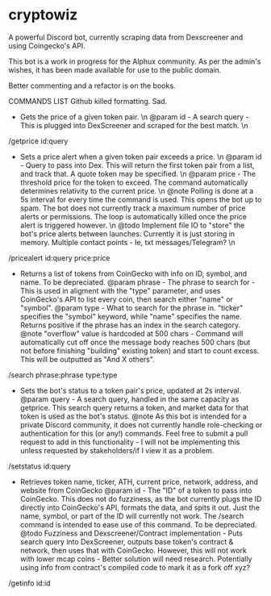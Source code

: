 # cryptowiz
A powerful Discord bot, currently scraping data from Dexscreener and using Coingecko's API. 

This bot is a work in progress for the Alphux community.
As per the admin's wishes, it has been made available for use to the public domain.

Better commenting and a refactor is on the books. 

COMMANDS LIST
Github killed formatting. Sad.

 * Gets the price of a given token pair. \n
@param id - A search query - This is plugged into DexScreener and scraped for the best match. \n

/getprice id:query

 * Sets a price alert when a given token pair exceeds a price. \n
@param id - Query to pass into Dex. This will return the first token pair from a list, and track that. A quote token may be specified. \n
@param price - The threshold price for the token to exceed. The command automatically determines relativity to the current price. \n
@note Polling is done at a 5s interval for every time the command is used. This opens the bot up to spam. The bot does not currently track a maximum number of price alerts or permissions. The loop is automatically killed once the price alert is triggered however. \n
@todo Implement file IO to "store" the bot's price alerts between launches.  Currently it is just storing in memory. Multiple contact points - Ie, txt messages/Telegram? \n

/pricealert id:query price:price

 * Returns a list of tokens from CoinGecko with info on ID, symbol, and name. To be depreciated.
@param phrase - The phrase to search for - This is used in aligment with the "type" parameter, and uses CoinGecko's API to list every coin, then search either "name" or "symbol". 
@param type - What to search for the phrase in. "ticker" specifies the "symbol" keyword, while "name" specifies the name. Returns positive if the phrase has an index in the search category.  
@note "overflow" value is hardcoded at 500 chars - Command will automatically cut off once the message body reaches 500 chars (but not before finishing "building" existing token) and start to count excess. This will be outputted as "And X others".

/search phrase:phrase type:type

 * Sets the bot's status to a token pair's price, updated at 2s interval. 
@param query - A search query, handled in the same capacity as getprice. This search query returns a token, and market data for that token is used as the bot's status.
@note As this bot is intended for a private Discord community, it does not currently handle role-checking or authentication for this (or any!) commands. Feel free to submit a pull request to add in this functionality - I will not be implementing this unless requested by stakeholders/if I view it as a problem.

/setstatus id:query

 * Retrieves token name, ticker, ATH, current price, network, address, and website from CoinGecko
@param id - The "ID" of a token to pass into CoinGecko. This does not do fuzziness, as the bot currently plugs the ID directly into CoinGecko's API, formats the data, and spits it out. Just the name, symbol, or part of the ID will currently not work. The /search command is intended to ease use of this command. To be depreciated. 
@todo Fuzziness and Dexscreener/Contract implementation - Puts search query into DexScreener, outputs base token's contract & network, then uses that with CoinGecko. However, this will not work with lower mcap coins - Better solution will need research. Potentially using info from contract's compiled code to mark it as a fork off xyz?

/getinfo id:id

